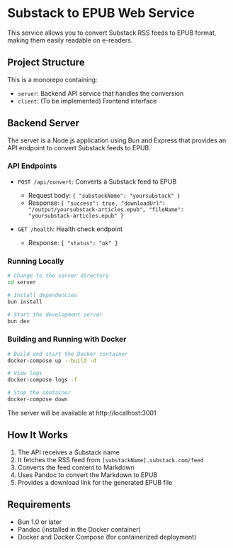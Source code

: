 # Substack to EPUB Web Service

This service allows you to convert Substack RSS feeds to EPUB format, making them easily readable on e-readers.

## Project Structure

This is a monorepo containing:

- `server`: Backend API service that handles the conversion
- `client`: (To be implemented) Frontend interface

## Backend Server

The server is a Node.js application using Bun and Express that provides an API endpoint to convert Substack feeds to EPUB.

### API Endpoints

- `POST /api/convert`: Converts a Substack feed to EPUB
  - Request body: `{ "substackName": "yoursubstack" }`
  - Response: `{ "success": true, "downloadUrl": "/output/yoursubstack-articles.epub", "fileName": "yoursubstack-articles.epub" }`

- `GET /health`: Health check endpoint
  - Response: `{ "status": "ok" }`

### Running Locally

```bash
# Change to the server directory
cd server

# Install dependencies
bun install

# Start the development server
bun dev
```

### Building and Running with Docker

```bash
# Build and start the Docker container
docker-compose up --build -d

# View logs
docker-compose logs -f

# Stop the container
docker-compose down
```

The server will be available at http://localhost:3001

## How It Works

1. The API receives a Substack name
2. It fetches the RSS feed from `[substackName].substack.com/feed`
3. Converts the feed content to Markdown
4. Uses Pandoc to convert the Markdown to EPUB
5. Provides a download link for the generated EPUB file

## Requirements

- Bun 1.0 or later
- Pandoc (installed in the Docker container)
- Docker and Docker Compose (for containerized deployment)

